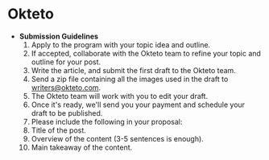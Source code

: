 # Okteto 
- **Submission Guidelines**
  1. Apply to the program with your topic idea and outline.
  2. If accepted, collaborate with the Okteto team to refine your topic and outline for your post.
  3. Write the article, and submit the first draft to the Okteto team.
  4. Send a zip file containing all the images used in the draft to writers@okteto.com.
  5. The Okteto team will work with you to edit your draft.
  6. Once it's ready, we'll send you your payment and schedule your draft to be published.
  7. Please include the following in your proposal:
    1. Title of the post.
    2. Overview of the content (3-5 sentences is enough).
    3. Main takeaway of the content.